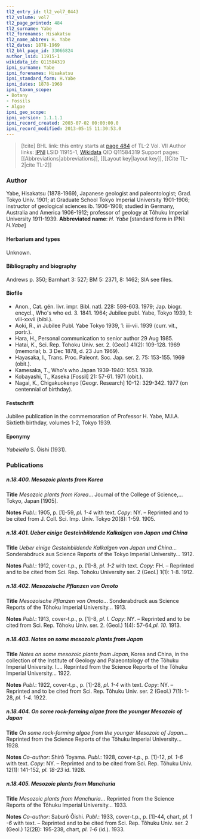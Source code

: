 ```yaml
---
tl2_entry_id: tl2_vol7_0443
tl2_volume: vol7
tl2_page_printed: 484
tl2_surname: Yabe
tl2_forenames: Hisakatsu
tl2_name_abbrev: H. Yabe
tl2_dates: 1878-1969
tl2_bhl_page_id: 33066824
author_lsid: 11915-1
wikidata_id: Q11584319
ipni_surname: Yabe
ipni_forenames: Hisakatsu
ipni_standard_form: H.Yabe
ipni_dates: 1878-1969
ipni_taxon_scope: 
- Botany
- Fossils
- Algae
ipni_geo_scope: 
ipni_version: 1.1.1.1
ipni_record_created: 2003-07-02 00:00:00.0
ipni_record_modified: 2013-05-15 11:30:53.0
---
```


> [!cite] BHL link: this entry starts at [page 484](https://www.biodiversitylibrary.org/page/33066824) of TL-2 Vol. VII
> Author links: [IPNI](https://www.ipni.org/a/11915-1) LSID 11915-1, [Wikidata](https://www.wikidata.org/wiki/Q11584319) QID Q11584319
> Support pages: [[Abbreviations|abbreviations]], [[Layout key|layout key]], [[Cite TL-2|cite TL-2]]

### Author

Yabe, Hisakatsu (1878-1969), Japanese geologist and paleontologist; Grad. Tokyo Univ. 1901; at Graduate School Tokyo Imperial University 1901-1906; instructor of geological sciences ib. 1906-1908; studied in Germany, Australia and America 1906-1912; professor of geology at Tôhuku Imperial University 1911-1939. 
**Abbreviated name**: *H. Yabe* \[standard form in IPNI: *H.Yabe*\]

#### Herbarium and types

Unknown.

#### Bibliography and biography

Andrews p. 350; Barnhart 3: 527; BM 5: 2371, 8: 1462; SIA see files.

#### Biofile

- Anon., Cat. gén. livr. impr. Bibl. natl. 228: 598-603. 1979; Jap. biogr. encycl., Who's who ed. 3. 1841. 1964; Jubilee publ. Yabe, Tokyo 1939, 1: viii-xxvii (bibl.).
- Aoki, R., *in* Jubilee Publ. Yabe Tokyo 1939, 1: iii-vii. 1939 (curr. vit., portr.).
- Hara, H., Personal communication to senior author 29 Aug 1985.
- Hatai, K., Sci. Rep. Tohoku Univ. ser. 2. (Geol.) 41(2): 109-128. 1969 (memorial; b. 3 Dec 1878, d. 23 Jun 1969).
- Hayasaka, I., Trans. Proc. Paleont. Soc. Jap. ser. 2. 75: 153-155. 1969 (obit.).
- Kamesaka, T., Who's who Japan 1939-1940: 1051. 1939.
- Kobayashi, T., Kaseka \[Fossil\] 21: 57-61. 1971 (obit.).
- Nagai, K., Chigakuokenyo \[Geogr. Research\] 10-12: 329-342. 1977 (on centennial of birthday).

#### Festschrift

Jubilee publication in the commemoration of Professor H. Yabe, M.I.A. Sixtieth birthday, volumes 1-2, Tokyo 1939.

#### Eponymy

*Yabeiella* S. Ôishi (1931).

### Publications

##### n.18.400. Mesozoic plants from Korea

**Title**
*Mesozoic plants from Korea*... Journal of the College of Science,... Tokyo, Japan \[1905\].

**Notes**
*Publ*.: 1905, p. \[1\]-59, *pl. 1-4* with text. *Copy*: NY. – Reprinted and to be cited from J. Coll. Sci. Imp. Univ. Tokyo 20(8): 1-59. 1905.

##### n.18.401. Ueber einige Gesteinbildende Kalkalgen von Japan und China

**Title**
*Ueber einige Gesteinbildende Kalkalgen von Japan und China*... Sonderabdruck aus Science Reports of the Tokyo Imperial University... 1912.

**Notes**
*Publ*.: 1912, cover-t.p., p. \[1\]-8, *pl. 1-2* with text. *Copy*: FH. – Reprinted and to be cited from Sci. Rep. Tohoku University ser. 2 (Geol.) 1(1): 1-8. 1912.

##### n.18.402. Mesozoische Pflanzen von Omoto

**Title**
*Mesozoische Pflanzen von Omoto*... Sonderabdruck aus Science Reports of the Tôhoku Imperial University... 1913.

**Notes**
*Publ*.: 1913, cover-t.p., p. \[1\]-8, *pl. I. Copy*: NY. – Reprinted and to be cited from Sci. Rep. Tôhoku Univ. ser. 2. (Geol.) 1(4): 57-64,*pl. 10*. 1913.

##### n.18.403. Notes on some mesozoic plants from Japan

**Title**
*Notes on some mesozoic plants from Japan*, Korea and China, in the collection of the Institute of Geology and Palaeontology of the Tôhuku Imperial University. I.... Reprinted from the Science Reports of the Tôhuku Imperial University... 1922.

**Notes**
*Publ*.: 1922, cover-t.p., p. \[1\]-28, *pl. 1-4* with text. *Copy*: NY. – Reprinted and to be cited from Sci. Rep. Tôhuku Univ. ser. 2 (Geol.) 7(1): 1-28, *pl. 1-4.* 1922.

##### n.18.404. On some rock-forming algae from the younger Mesozoic of Japan

**Title**
*On some rock-forming algae from the younger Mesozoic of Japan*... Reprinted from the Science Reports of the Tôhuku Imperial University... 1928.

**Notes**
*Co-author*: Shirô Toyama.
*Publ*.: 1928, cover-t.p., p. \[1\]-12, *pl. 1-6* with text. *Copy*: NY. – Reprinted and to be cited from Sci. Rep. Tôhuku Univ. 12(1): 141-152, *pl. 18-23* id. 1928.

##### n.18.405. Mesozoic plants from Manchuria

**Title**
*Mesozoic plants from Manchuria*... Reprinted from the Science Reports of the Tôhuku Imperial University... 1933.

**Notes**
*Co-author*: Saburô Ôishi.
*Publ*.: 1933, cover-t.p., p. \[1\]-44, chart, *pl. 1 -6* with text. – Reprinted and to be cited from Sci. Rep. Tôhuku Univ. ser. 2 (Geol.) 12(2B): 195-238, chart, *pl. 1-6* (id.). 1933.

